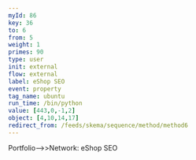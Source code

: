 ```yaml
---
myId: 86
key: 36
to: 6
from: 5
weight: 1
primes: 90
type: user
init: external
flow: external
label: eShop SEO
event: property
tag_name: ubuntu
run_time: /bin/python
value: [443,0,-1,2]
object: [4,10,14,17]
redirect_from: /feeds/skema/sequence/method/method6
---
```

Portfolio-->>Network: eShop SEO
